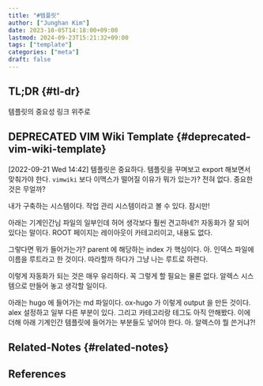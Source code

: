 ```yaml
---
title: "#템플릿"
author: ["Junghan Kim"]
date: 2023-10-05T14:18:00+09:00
lastmod: 2024-09-23T15:21:32+09:00
tags: ["template"]
categories: ["meta"]
draft: false
---
```


## TL;DR {#tl-dr}

템플릿의 중요성 링크 위주로


## DEPRECATED VIM Wiki Template {#deprecated-vim-wiki-template}

<span class="timestamp-wrapper"><span class="timestamp">[2022-09-21 Wed 14:42]</span></span> 템플릿은 중요하다. 템플릿을 꾸며보고 export 해보면서 맞춰가야 한다. `vimwiki` 보다 이맥스가 떨어질 이유가 뭐가 있는가? 전혀 없다. 중요한 것은 무얼까?

내가 구축하는 시스템이다. 작업 관리 시스템이라고 볼 수 있다. 잠시만!

아래는 기계인간님 파일의 일부인데 허어 생각보다 훨씬 견고하네?! 자동화가 잘 되어 있다는 말이다. ROOT 페이지는 레이아웃이 카테고리이고, 내용도 없다.

그렇다면 뭐가 들어가는가? parent 에 해당하는 index 가 핵심이다. 아. 인덱스 파일에 이름을 루트라고 한 것이다. 따라할까 하다가 그냥 나는 루트로 하련다.

이렇게 자동화가 되는 것은 매우 유리하다. 꼭 그렇게 할 필요는 물론 없다. 알렉스 시스템으로 만들어 놓고 생각할 일이다.

아래는 hugo 에 들어가는 md 파일이다. ox-hugo 가 이렇게 output 을 만든 것이다. alex 설정하고 일부 다른 부분이 있다. 그리고 카테고리랑 테그도 아직 안해봤다. 이에 더해 아래 기계인간 템플릿에 들어가는 부분들도 넣어야 한다. 아. 알렉스야 뭘 쓴거냐?!


## Related-Notes {#related-notes}

## References

<style>.csl-entry{text-indent: -1.5em; margin-left: 1.5em;}</style><div class="csl-bib-body">
</div>
